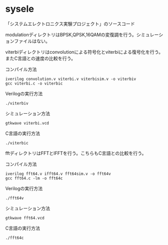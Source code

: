 sysele
===

「システムエレクトロニクス実験プロジェクト」のソースコード

modulationディレクトリはBPSK,QPSK,16QAMの変復調を行う。シミュレーションファイルはない。

viterbiディレクトリはconvolutionによる符号化とviterbiによる復号化を行う。またC言語との速度の比較を行う。

コンパイル方法

	iverilog convolution.v viterbi.v viterbisim.v -o viterbiv
	gcc viterbi.c -o viterbic

Verilogの実行方法

	./viterbiv

シミュレーション方法

	gtkwave viterbi.vcd

C言語の実行方法

	./viterbic

fftディレクトリはFFTとIFFTを行う。こちらもC言語との比較を行う。

コンパイル方法

	iverilog fft64.v ifft64.v fft64sim.v -o fft64v
	gcc fft64.c -lm -o fft64c

Verilogの実行方法

	./fft64v

シミュレーション方法

	gtkwave fft64.vcd

C言語の実行方法

	./fft64c
